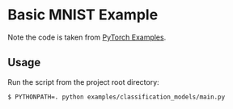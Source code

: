 # Basic MNIST Example

Note the code is taken from [PyTorch Examples](https://github.com/pytorch/examples).

## Usage

Run the script from the project root directory:

```bash
$ PYTHONPATH=. python examples/classification_models/main.py
```